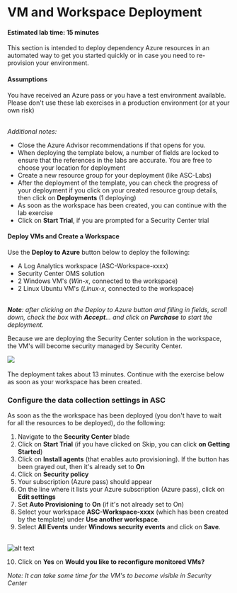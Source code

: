 ﻿# VM and Workspace Deployment
#### Estimated lab time: 15 minutes
This section is intended to deploy dependency Azure resources in an automated way to get you started quickly or in case you need to re-provision your environment.

#### Assumptions
You have received an Azure pass or you have a test environment available. Please don't use these lab exercises in a production environment (or at your own risk) <br><br>

*Additional notes:*
- Close the Azure Advisor recommendations if that opens for you.
- When deploying the template below, a number of fields are locked to ensure that the references in the labs are accurate. You are free to choose your location for deployment
- Create a new resource group for your deployment (like ASC-Labs)
- After the deployment of the template, you can check the progress of your deployment if you click on your created resource group details, then click on **Deployments** (1 deploying)
- As soon as the workspace has been created, you can continue with the lab exercise
- Click on **Start Trial**, if you are prompted for a Security Center trial

#### Deploy VMs and Create a Workspace
Use the **Deploy to Azure** button below to deploy the following:
- A Log Analytics workspace (ASC-Workspace-xxxx)
- Security Center OMS solution
- 2 Windows VM's (*Win-x*, connected to the workspace)
- 2 Linux Ubuntu VM's (*Linux-x*, connected to the workspace) <br><br>

***Note**: after clicking on the Deploy to Azure button and filling in fields, scroll down, check the box with **Accept**... and click on **Purchase** to start the deployment.*

Because we are deploying the Security Center solution in the workspace, the VM's will become security managed by Security Center.

<a href="https://portal.azure.com/#create/Microsoft.Template/uri/https%3A%2F%2Fraw.githubusercontent.com%2Ftianderturpijn%2FAzure-Security-Center%2Fmaster%2FLabs%2F01%2520-%2520VM%2520and%2520Workspace%2520Deployment%2FFiles%2FdeployAscManagedVmsWithLA.json" target="_blank">
    <img src="http://azuredeploy.net/deploybutton.png"/>
</a>
<br><br>
The deployment takes about 13 minutes. Continue with the exercise below as soon as your workspace has been created.

### Configure the data collection settings in ASC
As soon as the the workspace has been deployed (you don't have to wait for all the resources to be deployed), do the following:
1. Navigate to the **Security Center** blade
2. Click on **Start Trial** (if you have clicked on Skip, you can click **on Getting Started**)
3. Click on **Install agents** (that enables auto provisioning). If the button has been grayed out, then it's already set to **On**
4. Click on **Security policy**
5. Your subscription (Azure pass) should appear 
6. On the line where it lists your Azure subscription (Azure pass), click on **Edit settings**
7. Set **Auto Provisioning** to **On** (if it's not already set to On)
8. Select your workspace **ASC-Workspace-xxxx** (which has been created by the template) under **Use another workspace**.
9. Select **All Events** under **Windows security events** and click on **Save**. <br><br>

![alt text](https://raw.githubusercontent.com/tianderturpijn/Azure-Security-Center/master/Labs/01%20-%20VM%20and%20Workspace%20Deployment/Screenshots/datacollection_settings.png
)<br>


10. Click on **Yes** on **Would you like to reconfigure monitored VMs?**

*Note: It can take some time for the VM's to become visible in Security Center*



